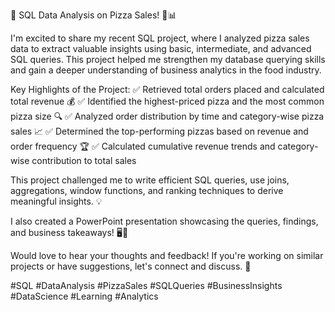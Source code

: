 🚀 SQL Data Analysis on Pizza Sales! 🍕📊

I'm excited to share my recent SQL project, where I analyzed pizza sales data to extract valuable insights using basic, intermediate, and advanced SQL queries. This project helped me strengthen my database querying skills and gain a deeper understanding of business analytics in the food industry.

Key Highlights of the Project:
✅ Retrieved total orders placed and calculated total revenue 💰
✅ Identified the highest-priced pizza and the most common pizza size 🔍
✅ Analyzed order distribution by time and category-wise pizza sales 📈
✅ Determined the top-performing pizzas based on revenue and order frequency 🏆
✅ Calculated cumulative revenue trends and category-wise contribution to total sales

This project challenged me to write efficient SQL queries, use joins, aggregations, window functions, and ranking techniques to derive meaningful insights. 💡

I also created a PowerPoint presentation showcasing the queries, findings, and business takeaways! 🖥️📑

Would love to hear your thoughts and feedback! If you're working on similar projects or have suggestions, let's connect and discuss. 🚀

#SQL #DataAnalysis #PizzaSales #SQLQueries #BusinessInsights #DataScience #Learning #Analytics
